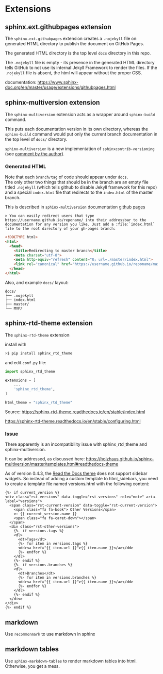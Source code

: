 # Extensions

## sphinx.ext.githubpages extension
The `sphinx.ext.githubpages` extension creates a `.nojekyll` file on generated HTML directory to publish the document on GitHub Pages.

The generated HTML directory is the top level `docs` directory in this repo.

The `.nojekyll` file is empty - its presence in the generated HTML directory tells GitHub to not use its internal Jekyll Framework to render the files. If the `.nojekyll` file is absent, the html will appear without the proper CSS. 

documentation: https://www.sphinx-doc.org/en/master/usage/extensions/githubpages.html


## sphinx-multiversion extension
The `sphinx-multiversion` extension acts as a wrapper around `sphinx-build` command.

This puts each documentation version in its own directory, whereas the `sphinx-build` command would put only the current branch documentation in the top level of `docs/` directory.

`sphinx-multiversion` is a new implementation of `sphinxcontrib-versioning` (see [comment by the author](https://github.com/sphinx-contrib/sphinxcontrib-versioning/pull/78#issuecomment-599193860)). 


### Generated HTML
Note that each `branch/tag` of code should appear under `docs`.  
The only other two things that should be in the branch are an empty file titled `.nojekyll` (which tells github to disable Jekyll framework for this repo)
and a special `index.html` file that redirects to the `index.html` of the master branch.

This is described in `sphinx-multiversion` documentation [github pages](https://github.com/Holzhaus/sphinx-multiversion/blob/master/docs/github_pages.rst)

    > You can easily redirect users that type https://username.github.io/reponame/ into their addressbar to the documentation for any version you like. Just add a :file:`index.html` file to the root directory of your gh-pages branch:

```html
<!DOCTYPE html>
<html>
  <head>
    <title>Redirecting to master branch</title>
    <meta charset="utf-8">
    <meta http-equiv="refresh" content="0; url=./master/index.html">
    <link rel="canonical" href="https://username.github.io/reponame/master/index.html">
  </head>
</html>
```

Also, and example `docs/` layout:
```
docs/
├── .nojekyll
├── index.html
├── master/
└── MVP/
```


## sphinx-rtd-theme extension
The `sphinx-rtd-theme` extension

install with 
```bash
>$ pip install sphinx_rtd_theme
```

and edit `conf.py` file:
```python
import sphinx_rtd_theme

extensions = [
    ...
    'sphinx_rtd_theme',
]

html_theme = "sphinx_rtd_theme"
```

Source: https://sphinx-rtd-theme.readthedocs.io/en/stable/index.html

https://sphinx-rtd-theme.readthedocs.io/en/stable/configuring.html

### Issue
There apparently is an incompatibility issue with sphinx_rtd_theme and sphinx-multiversion.

It can be addressed, as discussed here: https://holzhaus.github.io/sphinx-multiversion/master/templates.html#readthedocs-theme

As of version 0.4.3, the [Read the Docs theme](https://pypi.org/project/sphinx-rtd-theme/) does not support sidebar widgets. So instead of adding a custom template to html_sidebars, you need to create a template file named versions.html with the following content:

```
{%- if current_version %}
<div class="rst-versions" data-toggle="rst-versions" role="note" aria-label="versions">
  <span class="rst-current-version" data-toggle="rst-current-version">
    <span class="fa fa-book"> Other Versions</span>
    v: {{ current_version.name }}
    <span class="fa fa-caret-down"></span>
  </span>
  <div class="rst-other-versions">
    {%- if versions.tags %}
    <dl>
      <dt>Tags</dt>
      {%- for item in versions.tags %}
      <dd><a href="{{ item.url }}">{{ item.name }}</a></dd>
      {%- endfor %}
    </dl>
    {%- endif %}
    {%- if versions.branches %}
    <dl>
      <dt>Branches</dt>
      {%- for item in versions.branches %}
      <dd><a href="{{ item.url }}">{{ item.name }}</a></dd>
      {%- endfor %}
    </dl>
    {%- endif %}
  </div>
</div>
{%- endif %}
```

## markdown
Use `recommonmark` to use markdown in sphinx


## markdown tables
Use `sphinx-markdown-tables` to render markdown tables into html. Otherwise, you get a mess.

